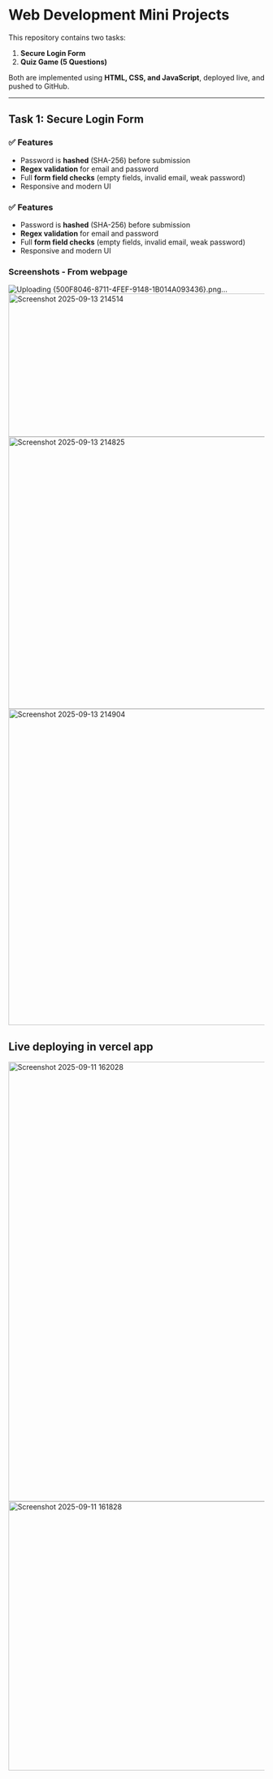 # Web Development Mini Projects

This repository contains two tasks:

1. **Secure Login Form**  
2. **Quiz Game (5 Questions)**  

Both are implemented using **HTML, CSS, and JavaScript**, deployed live, and pushed to GitHub.

---

## Task 1: Secure Login Form  

### ✅ Features
- Password is **hashed** (SHA-256) before submission  
- **Regex validation** for email and password  
- Full **form field checks** (empty fields, invalid email, weak password)  
- Responsive and modern UI  

### ✅ Features
- Password is **hashed** (SHA-256) before submission  
- **Regex validation** for email and password  
- Full **form field checks** (empty fields, invalid email, weak password)  
- Responsive and modern UI  

### Screenshots - From webpage  
![Uploading {500F8046-8711-4FEF-9148-1B014A093436}.png…]()
<img width="872" height="282" alt="Screenshot 2025-09-13 214514" src="https://github.com/user-attachments/assets/d9a89d5c-eaea-4769-808f-26abf7ddf342" />
<img width="756" height="536" alt="Screenshot 2025-09-13 214825" src="https://github.com/user-attachments/assets/d15a687a-45fe-4c4f-a68a-83af0988f2f6" />
<img width="872" height="623" alt="Screenshot 2025-09-13 214904" src="https://github.com/user-attachments/assets/a4bd2846-f128-45a9-b691-1eaf4cac4267" />
## Live deploying in vercel app
<img width="1920" height="866" alt="Screenshot 2025-09-11 162028" src="https://github.com/user-attachments/assets/f2f53d05-6b24-4444-b40b-dfca1e093606" />  
<img width="1494" height="530" alt="Screenshot 2025-09-11 161828" src="https://github.com/user-attachments/assets/84f760c2-3109-4536-94a5-f8ccd0a881a8" />  


